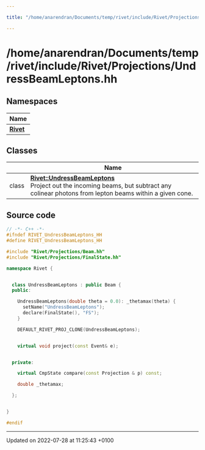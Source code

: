 ```yaml
---

title: "/home/anarendran/Documents/temp/rivet/include/Rivet/Projections/UndressBeamLeptons.hh"

---
```


# /home/anarendran/Documents/temp/rivet/include/Rivet/Projections/UndressBeamLeptons.hh



## Namespaces

| Name           |
| -------------- |
| **[Rivet](http://example.org/namespaces/namespacerivet/)**  |

## Classes

|                | Name           |
| -------------- | -------------- |
| class | **[Rivet::UndressBeamLeptons](http://example.org/classes/classrivet_1_1undressbeamleptons/)** <br>Project out the incoming beams, but subtract any colinear photons from lepton beams within a given cone.  |




## Source code

```cpp
// -*- C++ -*-
#ifndef RIVET_UndressBeamLeptons_HH
#define RIVET_UndressBeamLeptons_HH

#include "Rivet/Projections/Beam.hh"
#include "Rivet/Projections/FinalState.hh"

namespace Rivet {


  class UndressBeamLeptons : public Beam {
  public:

    UndressBeamLeptons(double theta = 0.0): _thetamax(theta) {
      setName("UndressBeamLeptons");
      declare(FinalState(), "FS");
    }

    DEFAULT_RIVET_PROJ_CLONE(UndressBeamLeptons);


    virtual void project(const Event& e);


  private:

    virtual CmpState compare(const Projection & p) const;

    double _thetamax;

  };


}

#endif
```


-------------------------------

Updated on 2022-07-28 at 11:25:43 +0100
